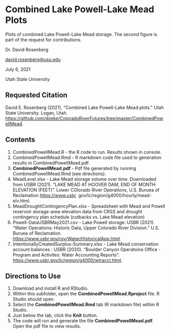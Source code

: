 # Combined Lake Powell-Lake Mead Plots

Plots of combined Lake Powell-Lake Mead storage. The second figure is part of the request for contributions.

Dr. David Rosenberg

david.rosenberg@usu.edu

July 6, 2021

Utah State University

## Requested Citation
David E. Rosenberg (2021), "Combined Lake Powell-Lake Mead plots." Utah State University. Logan, Utah. https://github.com/dzeke/ColoradoRiverFutures/tree/master/CombinedPowellMead.

## Contents
1. CombinedPowellMead.R - the R code to run. Results shown in console.
1. CombinedPowellMead.Rmd - R markdown code file used to generation results in CombinedPowellMead.pdf.
1. **CombinedPowellMead.pdf** - Pdf file generated by running CombinedPowellMead.Rmd (see directions).
1. MeadLevel.xlsx -  Lake Mead storage volume over time. Downloaded from USBR (2021). “LAKE MEAD AT HOOVER DAM, END OF MONTH ELEVATION (FEET)”. Lower COlorado River Operations, U.S. Buruea of Reclamation https://www.usbr.
gov/lc/region/g4000/hourly/mead-elv.html.
1. MeadDroughtContingencyPlan.xlsx - Spreadsheet with Mead and Powell reservoir storage-area-elevation data from CRSS and drought contingency plan schedule (cutbacks vs. Lake Mead elevation)
1. Powell-DataUSBRMay2021.csv - Lake Powell storage: USBR (2021). “Water Operations: Historic Data, Upper Colorado River Division.” U.S. Buruea of Reclamation. https://www.usbr.gov/rsvrWater/HistoricalApp.html.
1. IntentionallyCreatedSurplus-Summary.xlsx - Lake Mead conservation account balances : USBR (2020). “Boulder Canyon Operatoins Office - Program and Activites: Water Accounting Reports”. https://www.usbr.gov/lc/region/g4000/wtracct.html.

## Directions to Use
1. Download and install R and RStudio. 
1. Within this subfolder, open the **CombinedPowellMead.Rproject** file. R Studio should open.
1. Select the **CombinedPowellMead.Rmd** tab (R markdown file) within R Studio.
1. Just below the tab, click the **Knit** button.
1. The code will run and generate the file **CombinedPowellMead.pdf**. Open the pdf file to view results.
